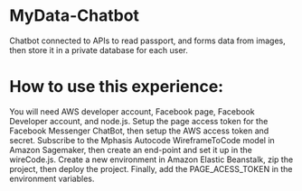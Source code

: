 # MyData-Chatbot
Chatbot connected to APIs to read passport, and forms data from images, then store it in a private database for each user.

# How to use this experience:
You will need AWS developer account, Facebook page, Facebook Developer account, and node.js. Setup the page access token for the Facebook Messenger ChatBot, then setup the AWS access token and secret. Subscribe to the Mphasis Autocode WireframeToCode model in Amazon Sagemaker, then create an end-point and set it up in the wireCode.js. Create a new environment in Amazon Elastic Beanstalk, zip the project, then deploy the project. Finally, add the PAGE_ACESS_TOKEN in the environment variables.
